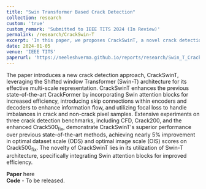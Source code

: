 ```yaml
---
title: "Swin Transformer Based Crack Detection"
collection: research
custom: 'true'
custom_remark: 'Submitted to IEEE TITS 2024 (In Review)'
permalink: /research/CrackSwin-T
excerpt: 'In this paper, we proposes CrackSwinT, a novel crack detection approach, which employs the Shifted window Transformer (Swin-T) architecture, integrating Swin attention blocks and skip connections within encoders and decoders for enhanced efficiency and stability. Additionally, we present an enhanced Crack500 dataset, removing anomalies and refining cracks.'
date: 2024-01-05
venue: 'IEEE TITS'
paperurl: 'https://neeleshverma.github.io/reports/research/Swin_T_Crack_Detection.pdf'
---
```


<style>

/* Style the counter cards */
.card {
<!--   box-shadow: 0 4px 8px 0 rgba(0, 0, 0, 0.2); /* this adds the "card" effect */ -->
  padding: 16px;
<!--   text-align: center; -->
<!--   background-color: #f1f1f1; -->
}

a:link {
  text-decoration: none;
}
</style>

The paper introduces a new crack detection approach, CrackSwinT, leveraging the Shifted window Transformer (Swin-T) architecture for its effective multi-scale representation. CrackSwinT enhances the previous state-of-the-art CrackFormer by incorporating Swin attention blocks for increased efficiency, introducing skip connections within encoders and decoders to enhance information flow, and utilizing focal loss to handle imbalances in crack and non-crack pixel samples. Extensive experiments on three crack detection benchmarks, including CFD, Crack200, and the enhanced Crack500<sub>fix</sub>, demonstrate CrackSwinT's superior performance over previous state-of-the-art methods, achieving nearly 5% improvement in optimal dataset scale (ODS) and optimal image scale (OIS) scores on Crack500<sub>fix</sub>. The novelty of CrackSwinT lies in its utilization of Swin-T architecture, specifically integrating Swin attention blocks for improved efficiency.

**Paper** [here](https://neeleshverma.github.io/reports/research/Swin_T_Crack_Detection.pdf)  
**Code** - To be released.